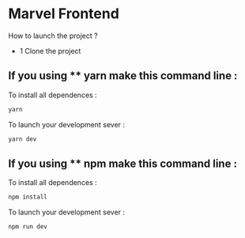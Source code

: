 # Marvel Frontend

How to launch the project ?

- 1 Clone the project

## If you using \*\* yarn make this command line :

To install all dependences :

```bash
yarn
```

To launch your development sever :

```bash
yarn dev
```

## If you using \*\* npm make this command line :

To install all dependences :

```bash
npm install
```

To launch your development sever :

```bash
npm run dev
```
